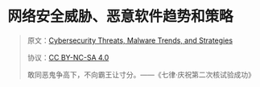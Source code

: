 # 网络安全威胁、恶意软件趋势和策略

> 原文：[Cybersecurity Threats, Malware Trends, and Strategies](https://zh.book4you.org/book/5559271/75ce29)
> 
> 协议：[CC BY-NC-SA 4.0](http://creativecommons.org/licenses/by-nc-sa/4.0/)
> 
> 敢同恶鬼争高下，不向霸王让寸分。——《七律·庆祝第二次核试验成功》
